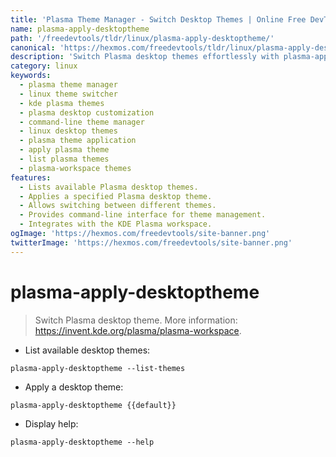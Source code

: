 ```yaml
---
title: 'Plasma Theme Manager - Switch Desktop Themes | Online Free DevTools by Hexmos'
name: plasma-apply-desktoptheme
path: '/freedevtools/tldr/linux/plasma-apply-desktoptheme/'
canonical: 'https://hexmos.com/freedevtools/tldr/linux/plasma-apply-desktoptheme/'
description: 'Switch Plasma desktop themes effortlessly with plasma-apply-desktoptheme.  Manage and apply themes using the command line. Free online tool, no registration required.'
category: linux
keywords:
  - plasma theme manager
  - linux theme switcher
  - kde plasma themes
  - plasma desktop customization
  - command-line theme manager
  - linux desktop themes
  - plasma theme application
  - apply plasma theme
  - list plasma themes
  - plasma-workspace themes
features:
  - Lists available Plasma desktop themes.
  - Applies a specified Plasma desktop theme.
  - Allows switching between different themes.
  - Provides command-line interface for theme management.
  - Integrates with the KDE Plasma workspace.
ogImage: 'https://hexmos.com/freedevtools/site-banner.png'
twitterImage: 'https://hexmos.com/freedevtools/site-banner.png'
---
```


# plasma-apply-desktoptheme

> Switch Plasma desktop theme.
> More information: <https://invent.kde.org/plasma/plasma-workspace>.

- List available desktop themes:

`plasma-apply-desktoptheme --list-themes`

- Apply a desktop theme:

`plasma-apply-desktoptheme {{default}}`

- Display help:

`plasma-apply-desktoptheme --help`

